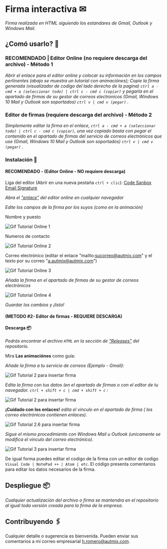 # Firma interactiva ✉

_Firma realizada en HTML siguiendo los estandares de Gmail, Outlook y Windows Mail._

## ¿Comó usarlo? 🚀

### RECOMENDADO | Editor Online (no requiere descarga del archivo) - Método 1

_Abrir el enlace para el editor online y colocar su información en los campos pertinentes (abajo se muestra un tutorial con animaciónes); Copie la firma generada (visualizador de codigo del lado derecho de la pagina) `ctrl a - cmd + a (seleccionar todo) | ctrl c - cmd c (copiar)` y pegarla en el apartado de firmas de su gestor de correos electronicos (Gmail, Windows 10 Mail y Outlook son soportados) `ctrl v | cmd v (pegar)` ._

### Editor de firmas (requiere descarga del archivo) - Método 2

_Simplemente editar la firma en el enlace, `ctrl a - cmd + a (seleccionar todo) | ctrl c - cmd c (copiar)`, una vez copiado basta con pegar el contenido en el apartado de firmas del servicio de correos electrónicos que use (Gmail, Windows 10 Mail y Outlook son soportados) `ctrl v | cmd v (pegar)` ._

### Instalación 🔧

#### RECOMENDADO - (Editor Online - NO requiere descarga)

Liga del editor (Abrir en una nueva pestaña `ctrl + clic`): <a target="_blank" href="https://codesandbox.io/s/9yxxot">Code Sanbox Email Signature</a>

_Abra el <a target="_blank" href="https://codesandbox.io/s/9yxxot">"enlace"</a> del editor online en cualquier navegador_

_Edite los campos de la firma por los suyos (como en la animación)_

Nombre y puesto

![Gif Tutorial Online 1](https://media.giphy.com/media/6IWQDefRh6iEvW1ejq/giphy.gif)

Numeros de contacto

![Gif Tutorial Online 2](https://media.giphy.com/media/6AgyX1DEb8U9F2Jdwx/giphy.gif)

Correo electrónico (editar el enlace "mailto:sucorreo@autmix.com" y el texto por su correo "a.autmix@autmix.com")

![Gif Tutorial Online 3](https://media.giphy.com/media/mxU3RqrOu6vJ37dcoH/giphy.gif)

_Añada la firma en el apartado de firmas de su gestor de correos electrónicos_

![Gif Tutorial Online 4](https://media.giphy.com/media/IapIPOlfARm2j13fD8/giphy.gif)

_Guardar los cambios y ¡listo!_

#### (METODO #2- Editor de firmas - REQUIERE DESCARGA)

#### Descarga 📦

_Podrás encontrar el archivo `HTML` en la sección de ["Releases"](https://github.com/autmix/email-sign/releases) del repositorio._

Mira **Las animaciónes** como guía:

_Añade la firma a tu servicio de correos (Ejemplo - Gmail):_

![Gif Tutorial 2 para insertar firma](https://media.giphy.com/media/Oj77xUUQfgNTmqboBt/giphy.gif)

_Edita la firma con tus datos (en el apartado de firmas o con el editor de tu navegador. `ctrl + shift + c | cmd + shift + c` :_

![Gif Tutorial 2 para insertar firma ](https://media.giphy.com/media/IUGRnKsnjpbTmoWobo/giphy.gif)

**¡Cuidado con los enlaces!** _edita el vinculo en el apartado de firma ( los correo electrónicos contienen enlaces)._

![Gif Tutorial 2.6 para insertar firma ](https://media.giphy.com/media/X0RISzmDpbxKuTG92s/giphy.gif)

_Sigue el mismo procedimiento con Windows Mail u Outlook (unicamente se modifica el vinculo del correo electrónico)._

![Gif Tutorial 3 para insertar firma ](https://media.giphy.com/media/HdtNgOuT8I2Jfp8NfS/giphy.gif)

De igual forma puedes editar el codigo de la firma con un editor de codigo `Visual Code | NotePad ++ | Atom | etc`. El código presenta comentarios para editar los datos necesarios de la firma.

## Despliegue 📦

_Cualquier actualización del archivo o firma se mantendra en el repositorio al igual toda versión creada para la firma de la empresa._

## Contribuyendo 🖇️

Cualquier detalle o sugerencia es bienvenida. Pueden enviar sus comentarios a mi correo empresarial [h.romero@autmix.com](mailto:h.romero@autmix.com).
